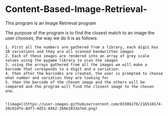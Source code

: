# Content-Based-Image-Retrieval-


This program is an Image Retrieval program

The purpose of the program is to find the closest match to an image the user chooses, the way we do it is as follows:

    1. First all the numbers are gathered from a library, each digit has 10 variations and they are all scanned handwritten images
    2. Each of these images are rendered into an array of grey scale values using the pygame library to scan the images
    3. using the arrays gathered from all the images we will make a barcode that coresponds to a digit and a variation.
    4. then after the barcodes are created, the user is prompted to choose what number and variation they are looking for
    5. then the barcode of the chosen image and the others will be compared and the program will find the closest image to the chosen one.
    
    
    ![image](https://user-images.githubusercontent.com/65586276/216510174-20c02dfe-8df7-4d31-8442-2b6e1033a7ed.png)
    
